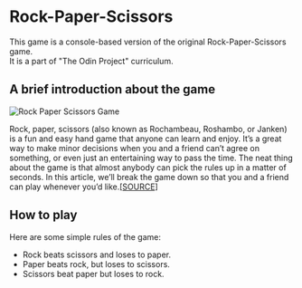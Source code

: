 # Rock-Paper-Scissors
This game is a console-based version of the original Rock-Paper-Scissors game.  
It is a part of "The Odin Project" curriculum.  

## A brief introduction about the game
![Rock Paper Scissors Game](https://hips.hearstapps.com/hmg-prod/images/people-playing-paper-rock-scissors-royalty-free-illustration-1583269312.jpg?crop=0.997xw:0.712xh;0.00160xw,0.181xh&resize=640:*)

Rock, paper, scissors (also known as Rochambeau, Roshambo, or Janken) is a fun and easy hand game that anyone can learn and enjoy. It’s a great way to make minor decisions when you and a friend can’t agree on something, or even just an entertaining way to pass the time. The neat thing about the game is that almost anybody can pick the rules up in a matter of seconds. In this article, we’ll break the game down so that you and a friend can play whenever you’d like.[[SOURCE]](https://www.wikihow.com/Play-Rock,-Paper,-Scissors)

## How to play
Here are some simple rules of the game:  
- Rock beats scissors and loses to paper.
- Paper beats rock, but loses to scissors.
- Scissors beat paper but loses to rock.
